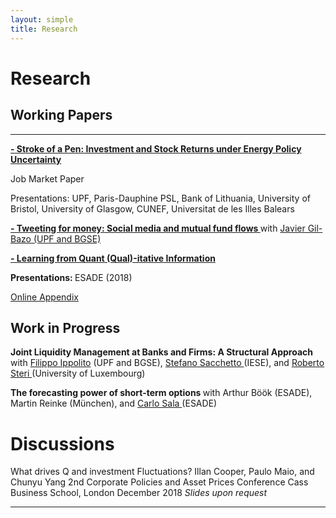 ```yaml
---
layout: simple
title: Research
---
```



<style>
.hero-body .column {
	margin-bottom: 180px;
}

#email {
	text-align: center;
	font-size: 25px;
}
</style>

<script type="module">
// Forwards `subject` and `body` search params to the email link

const originalSearchParams = new URLSearchParams(location.search);
const element = document.querySelector('#email a');

const searchParams = new URLSearchParams();
if (originalSearchParams.has('subject')) {
	searchParams.set('subject', originalSearchParams.get('subject'));
}
if (originalSearchParams.has('body')) {
	searchParams.set('body', originalSearchParams.get('body'));
}

element.search = searchParams.toString();
</script>

# Research

## Working Papers

---
<p style="text-align:justify"></p>

<p >
<a href="https://papers.ssrn.com/sol3/papers.cfm?abstract_id=3711536">	<b>-  Stroke of a Pen: Investment and Stock Returns under  Energy Policy Uncertainty </b>  </a>
</p>
<p>
    Job Market Paper
</p>

<p style="text-align:justify; font-size:90%;"></p>

Presentations: UPF, Paris-Dauphine PSL, Bank of Lithuania, University of Bristol, University of Glasgow, CUNEF, Universitat de les Illes Balears 

<p>
	<a href="https://papers.ssrn.com/sol3/papers.cfm?abstract_id=3719169"> <b>- Tweeting for money: Social media and mutual fund flows </b> </a> with <a href="https://www.javiergilbazo.es/">Javier Gil-Bazo (UPF and BGSE)</a>
</p>


<p>
<a href="https://papers.ssrn.com/sol3/papers.cfm?abstract_id=3320606">	<b>-  Learning from Quant (Qual)-itative Information </b> </a>
</p>

<b>Presentations: </b> ESADE (2018)

<a href="assets/online_appendices/frl_onlineappendix.pdf"> Online Appendix </a>

## Work in Progress
<p>
	<b> Joint Liquidity Management at Banks and Firms: 	A Structural Approach </b> with <a href="https://sites.google.com/site/filippoippolito/"> Filippo Ippolito</a> (UPF and BGSE), <a href="https://www.iese.edu/faculty-research/faculty/stefano-sacchetto/"> Stefano Sacchetto </a> (IESE), and <a href="https://sites.google.com/site/robertosteripersonalpage/"> Roberto Steri </a> (University of Luxembourg)
</p>

<p>
    <b> The forecasting power of short-term options </b> with <a> Arthur Böök</a> (ESADE), <a> Martin Reinke </a> (München), and <a href="https://www.esade.edu/faculty/carlo.sala"> Carlo Sala </a> (ESADE)
</p>

# Discussions

What drives Q and investment Fluctuations?
Illan Cooper, Paulo Maio, and Chunyu Yang
2nd Corporate Policies and Asset Prices Conference
Cass Business School, London
December 2018
<i> Slides upon request </i>
<!-- <p><a href="discussions/slides.pdf"> Download Slides</a></p> -->


---


